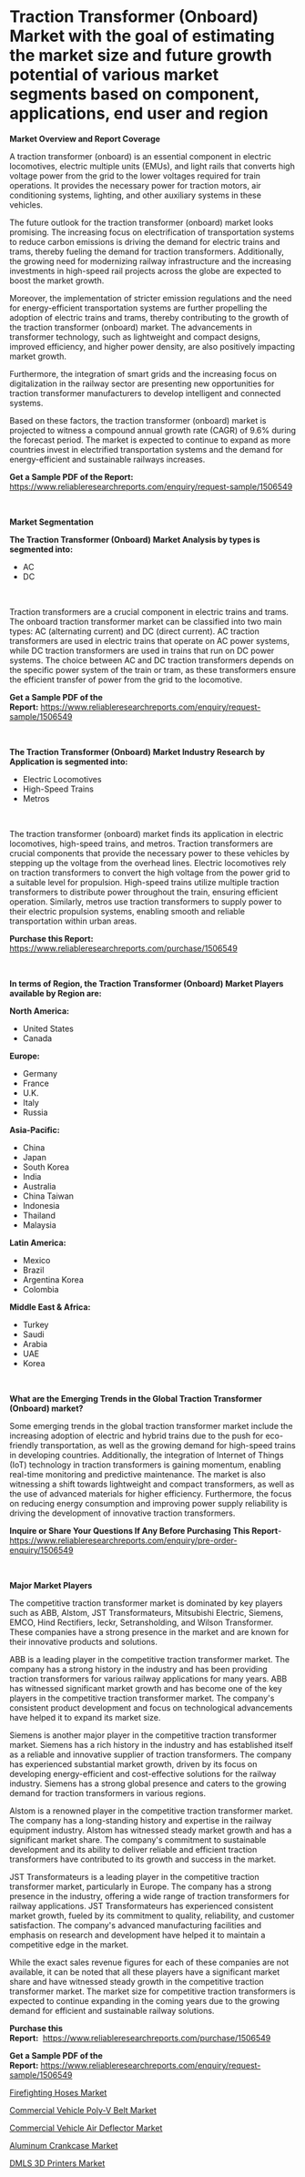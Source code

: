 <p><h1>Traction Transformer (Onboard) Market with the goal of estimating the market size and future growth potential of various market segments based on component, applications, end user and region</h1></p><p><strong>Market Overview and Report Coverage</strong></p>
<p><p>A traction transformer (onboard) is an essential component in electric locomotives, electric multiple units (EMUs), and light rails that converts high voltage power from the grid to the lower voltages required for train operations. It provides the necessary power for traction motors, air conditioning systems, lighting, and other auxiliary systems in these vehicles.</p><p>The future outlook for the traction transformer (onboard) market looks promising. The increasing focus on electrification of transportation systems to reduce carbon emissions is driving the demand for electric trains and trams, thereby fueling the demand for traction transformers. Additionally, the growing need for modernizing railway infrastructure and the increasing investments in high-speed rail projects across the globe are expected to boost the market growth.</p><p>Moreover, the implementation of stricter emission regulations and the need for energy-efficient transportation systems are further propelling the adoption of electric trains and trams, thereby contributing to the growth of the traction transformer (onboard) market. The advancements in transformer technology, such as lightweight and compact designs, improved efficiency, and higher power density, are also positively impacting market growth.</p><p>Furthermore, the integration of smart grids and the increasing focus on digitalization in the railway sector are presenting new opportunities for traction transformer manufacturers to develop intelligent and connected systems.</p><p>Based on these factors, the traction transformer (onboard) market is projected to witness a compound annual growth rate (CAGR) of 9.6% during the forecast period. The market is expected to continue to expand as more countries invest in electrified transportation systems and the demand for energy-efficient and sustainable railways increases.</p></p>
<p><strong>Get a Sample PDF of the Report:</strong> <a href="https://www.reliableresearchreports.com/enquiry/request-sample/1506549">https://www.reliableresearchreports.com/enquiry/request-sample/1506549</a></p>
<p>&nbsp;</p>
<p><strong>Market Segmentation</strong></p>
<p><strong>The Traction Transformer (Onboard) Market Analysis by types is segmented into:</strong></p>
<p><ul><li>AC</li><li>DC</li></ul></p>
<p>&nbsp;</p>
<p><p>Traction transformers are a crucial component in electric trains and trams. The onboard traction transformer market can be classified into two main types: AC (alternating current) and DC (direct current). AC traction transformers are used in electric trains that operate on AC power systems, while DC traction transformers are used in trains that run on DC power systems. The choice between AC and DC traction transformers depends on the specific power system of the train or tram, as these transformers ensure the efficient transfer of power from the grid to the locomotive.</p></p>
<p><strong>Get a Sample PDF of the Report:</strong>&nbsp;<a href="https://www.reliableresearchreports.com/enquiry/request-sample/1506549">https://www.reliableresearchreports.com/enquiry/request-sample/1506549</a></p>
<p>&nbsp;</p>
<p><strong>The Traction Transformer (Onboard) Market Industry Research by Application is segmented into:</strong></p>
<p><ul><li>Electric Locomotives</li><li>High-Speed Trains</li><li>Metros</li></ul></p>
<p>&nbsp;</p>
<p><p>The traction transformer (onboard) market finds its application in electric locomotives, high-speed trains, and metros. Traction transformers are crucial components that provide the necessary power to these vehicles by stepping up the voltage from the overhead lines. Electric locomotives rely on traction transformers to convert the high voltage from the power grid to a suitable level for propulsion. High-speed trains utilize multiple traction transformers to distribute power throughout the train, ensuring efficient operation. Similarly, metros use traction transformers to supply power to their electric propulsion systems, enabling smooth and reliable transportation within urban areas.</p></p>
<p><strong>Purchase this Report:</strong>&nbsp; <a href="https://www.reliableresearchreports.com/purchase/1506549">https://www.reliableresearchreports.com/purchase/1506549</a></p>
<p>&nbsp;</p>
<p><strong>In terms of Region, the Traction Transformer (Onboard) Market Players available by Region are:</strong></p>
<p>
    <p> <strong> North America: </strong>
        <ul>
            <li>United States</li>
            <li>Canada</li>
        </ul>
        </p> 
    <p> <strong> Europe: </strong>
        <ul>
            <li>Germany</li>
            <li>France</li>
            <li>U.K.</li>
            <li>Italy</li>
            <li>Russia</li>
        </ul>
        </p> 
    <p> <strong> Asia-Pacific: </strong>
        <ul>
            <li>China</li>
            <li>Japan</li>
            <li>South Korea</li>
            <li>India</li>
            <li>Australia</li>
            <li>China Taiwan</li>
            <li>Indonesia</li>
            <li>Thailand</li>
            <li>Malaysia</li>
        </ul>
        </p> 
    <p> <strong> Latin America: </strong>
        <ul>
            <li>Mexico</li>
            <li>Brazil</li>
            <li>Argentina Korea</li>
            <li>Colombia</li>
        </ul>
        </p> 
    <p> <strong> Middle East & Africa: </strong>
        <ul>
            <li>Turkey</li>
            <li>Saudi</li>
            <li>Arabia</li>
            <li>UAE</li>
            <li>Korea</li>
        </ul>
    </p>
    </p>
<p>&nbsp;</p>
<p><strong>What are the Emerging Trends in the Global Traction Transformer (Onboard) market?</strong></p>
<p><p>Some emerging trends in the global traction transformer market include the increasing adoption of electric and hybrid trains due to the push for eco-friendly transportation, as well as the growing demand for high-speed trains in developing countries. Additionally, the integration of Internet of Things (IoT) technology in traction transformers is gaining momentum, enabling real-time monitoring and predictive maintenance. The market is also witnessing a shift towards lightweight and compact transformers, as well as the use of advanced materials for higher efficiency. Furthermore, the focus on reducing energy consumption and improving power supply reliability is driving the development of innovative traction transformers.</p></p>
<p><strong>Inquire or Share Your Questions If Any Before Purchasing This Report</strong>- <a href="https://www.reliableresearchreports.com/enquiry/pre-order-enquiry/1506549">https://www.reliableresearchreports.com/enquiry/pre-order-enquiry/1506549</a></p>
<p>&nbsp;</p>
<p><strong>Major Market Players</strong></p>
<p><p>The competitive traction transformer market is dominated by key players such as ABB, Alstom, JST Transformateurs, Mitsubishi Electric, Siemens, EMCO, Hind Rectifiers, Ieckr, Setransholding, and Wilson Transformer. These companies have a strong presence in the market and are known for their innovative products and solutions.</p><p>ABB is a leading player in the competitive traction transformer market. The company has a strong history in the industry and has been providing traction transformers for various railway applications for many years. ABB has witnessed significant market growth and has become one of the key players in the competitive traction transformer market. The company's consistent product development and focus on technological advancements have helped it to expand its market size.</p><p>Siemens is another major player in the competitive traction transformer market. Siemens has a rich history in the industry and has established itself as a reliable and innovative supplier of traction transformers. The company has experienced substantial market growth, driven by its focus on developing energy-efficient and cost-effective solutions for the railway industry. Siemens has a strong global presence and caters to the growing demand for traction transformers in various regions.</p><p>Alstom is a renowned player in the competitive traction transformer market. The company has a long-standing history and expertise in the railway equipment industry. Alstom has witnessed steady market growth and has a significant market share. The company's commitment to sustainable development and its ability to deliver reliable and efficient traction transformers have contributed to its growth and success in the market.</p><p>JST Transformateurs is a leading player in the competitive traction transformer market, particularly in Europe. The company has a strong presence in the industry, offering a wide range of traction transformers for railway applications. JST Transformateurs has experienced consistent market growth, fueled by its commitment to quality, reliability, and customer satisfaction. The company's advanced manufacturing facilities and emphasis on research and development have helped it to maintain a competitive edge in the market.</p><p>While the exact sales revenue figures for each of these companies are not available, it can be noted that all these players have a significant market share and have witnessed steady growth in the competitive traction transformer market. The market size for competitive traction transformers is expected to continue expanding in the coming years due to the growing demand for efficient and sustainable railway solutions.</p></p>
<p><strong>Purchase this Report:</strong>&nbsp;&nbsp;<a href="https://www.reliableresearchreports.com/purchase/1506549">https://www.reliableresearchreports.com/purchase/1506549</a></p>
<p></p>
<p><strong>Get a Sample PDF of the Report:</strong>&nbsp;<a href="https://www.reliableresearchreports.com/enquiry/request-sample/1506549">https://www.reliableresearchreports.com/enquiry/request-sample/1506549</a></p>
<p><p><a href="https://medium.com/@kyliebodei/firefighting-hoses-market-size-growth-forecast-2023-2030-11edf0103289">Firefighting Hoses Market</a></p><p><a href="https://www.linkedin.com/pulse/commercial-vehicle-poly-v-belt-market-share-amp-new-trends/">Commercial Vehicle Poly-V Belt Market</a></p><p><a href="https://www.linkedin.com/pulse/commercial-vehicle-air-deflector-market-size-share-global-analysis/">Commercial Vehicle Air Deflector Market</a></p><p><a href="https://www.linkedin.com/pulse/aluminum-crankcase-market-research-report-provides-thorough/">Aluminum Crankcase Market</a></p><p><a href="https://medium.com/@oletawunsch/dmls-3d-printers-market-size-growth-forecast-2023-2030-b6cbd5be9788">DMLS 3D Printers Market</a></p></p>